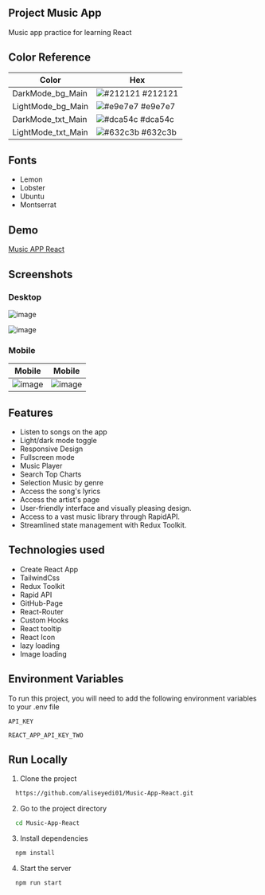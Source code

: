 ## Project Music App

Music app practice for learning React

## Color Reference

| Color              | Hex                                                              |
| ------------------ | ---------------------------------------------------------------- |
| DarkMode_bg_Main   | ![#212121](https://via.placeholder.com/10/2e2d2d?text=+) #212121 |
| LightMode_bg_Main  | ![#e9e7e7](https://via.placeholder.com/10/e9e7e7?text=+) #e9e7e7 |
| DarkMode_txt_Main  | ![#dca54c](https://via.placeholder.com/10/dca54c?text=+) #dca54c |
| LightMode_txt_Main | ![#632c3b](https://via.placeholder.com/10/7d394b?text=+) #632c3b |

## Fonts

- Lemon
- Lobster
- Ubuntu
- Montserrat

## Demo

[Music APP React](https://aliseyedi01.github.io/Music-App-React/)

## Screenshots

### Desktop

![image](https://user-images.githubusercontent.com/118107025/230769335-06665f4e-7194-492a-bce2-84a576a76d9a.png)

![image](https://user-images.githubusercontent.com/118107025/230769256-1be45913-4243-46ad-b04a-51169aaa909d.png)

### Mobile

| Mobile                                                                                                           | Mobile                                                                                                           |
| ---------------------------------------------------------------------------------------------------------------- | ---------------------------------------------------------------------------------------------------------------- |
| ![image](https://user-images.githubusercontent.com/118107025/230769282-742bd826-2c8c-4d49-ac65-4965e1b3e4ef.png) | ![image](https://user-images.githubusercontent.com/118107025/230769300-fc4c4310-5dba-48e4-8a93-2a04956051f8.png) |

## Features

- Listen to songs on the app
- Light/dark mode toggle
- Responsive Design
- Fullscreen mode
- Music Player
- Search Top Charts
- Selection Music by genre
- Access the song's lyrics
- Access the artist's page
- User-friendly interface and visually pleasing design.
- Access to a vast music library through RapidAPI.
- Streamlined state management with Redux Toolkit.

## Technologies used

- Create React App
- TailwindCss
- Redux Toolkit
- Rapid API
- GitHub-Page
- React-Router
- Custom Hooks
- React tooltip
- React Icon
- lazy loading
- Image loading

## Environment Variables

To run this project, you will need to add the following environment variables to your .env file

`API_KEY`

`REACT_APP_API_KEY_TWO`

## Run Locally

1. Clone the project

```bash
  https://github.com/aliseyedi01/Music-App-React.git
```

2. Go to the project directory

```bash
  cd Music-App-React
```

3. Install dependencies

```bash
  npm install
```

4. Start the server

```bash
  npm run start
```
